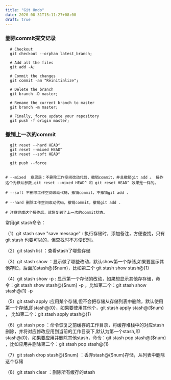 ```yaml
---
title: "Git Undo"
date: 2020-08-31T15:11:27+08:00
draft: true
---
```


### 删除commit提交记录

```shell
  # Checkout
  git checkout --orphan latest_branch;

  # Add all the files
  git add -A;

  # Commit the changes
  git commit -am "Reinitialize";

  # Delete the branch
  git branch -D master;

  # Rename the current branch to master
  git branch -m master;
  
  # Finally, force update your repository
  git push -f origin master;
```

### 撤销上一次的commit

```shell
  git reset --hard HEAD^ 
  git reset --mixed HEAD^ 
  git reset --soft HEAD^ 

  git push --force


# --mixed  意思是：不删除工作空间改动代码，撤销commit，并且撤销git add 。 操作这个为默认参数,git reset --mixed HEAD^ 和 git reset HEAD^ 效果是一样的。
  
# --soft 不删除工作空间改动代码，撤销commit，不撤销git add . 
 
# --hard 删除工作空间改动代码，撤销commit，撤销git add . 

# 注意完成这个操作后，就恢复到了上一次的commit状态。
```


常用git stash命令：

（1）git stash save "save message"  : 执行存储时，添加备注，方便查找，只有git stash 也要可以的，但查找时不方便识别。

（2）git stash list  ：查看stash了哪些存储

（3）git stash show ：显示做了哪些改动，默认show第一个存储,如果要显示其他存贮，后面加stash@{$num}，比如第二个 git stash show stash@{1}

（4）git stash show -p : 显示第一个存储的改动，如果想显示其他存存储，命令：git stash show  stash@{$num}  -p ，比如第二个：git stash show  stash@{1}  -p

（5）git stash apply :应用某个存储,但不会把存储从存储列表中删除，默认使用第一个存储,即stash@{0}，如果要使用其他个，git stash apply stash@{$num} ， 比如第二个：git stash apply stash@{1} 

（6）git stash pop ：命令恢复之前缓存的工作目录，将缓存堆栈中的对应stash删除，并将对应修改应用到当前的工作目录下,默认为第一个stash,即stash@{0}，如果要应用并删除其他stash，命令：git stash pop stash@{$num} ，比如应用并删除第二个：git stash pop stash@{1}

（7）git stash drop stash@{$num} ：丢弃stash@{$num}存储，从列表中删除这个存储

（8）git stash clear ：删除所有缓存的stash